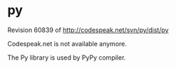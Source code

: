 py
==

Revision 60839 of http://codespeak.net/svn/py/dist/py

Codespeak.net is not available anymore.

The Py library is used by PyPy compiler.
